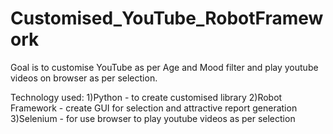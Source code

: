 # Customised_YouTube_RobotFramework

Goal is to customise YouTube as per Age and Mood filter and play youtube videos on browser as per selection.

Technology used:
1)Python - to create customised library
2)Robot Framework - create GUI for selection and attractive report generation
3)Selenium - for use browser to play youtube videos as per selection

